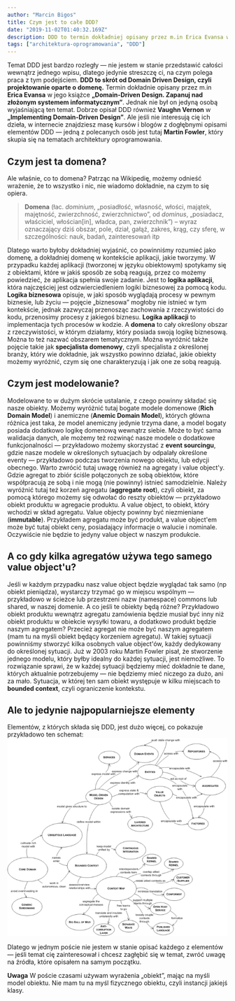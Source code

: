 ```yaml
---
author: "Marcin Bigos"
title: Czym jest to całe DDD?
date: "2019-11-02T01:40:32.169Z"
description: DDD to termin dokładniej opisany przez m.in Erica Evansa w jego książce „Domain-Driven Design. Zapanuj nad złożonym systemem informatycznym”. Chcesz dowiedzieć się wstępnie o co tutaj chodzi i dlaczego warto zagłębić się w temat? Zapraszam do czytania!
tags: ["architektura-oprogramowania", "DDD"]
---
```


Temat DDD jest bardzo rozległy — nie jestem w stanie przedstawić całości wewnątrz jednego wpisu, dlatego jedynie streszczę ci, na czym polega praca z tym podejściem. **DDD to skrót od Domain Driven Design, czyli projektowanie oparte o domenę.** Termin dokładnie opisany przez m.in **Erica Evansa** w jego książce **„Domain-Driven Design. Zapanuj nad złożonym systemem informatycznym”**. Jednak nie był on jedyną osobą wyjaśniającą ten temat. Dobrze opisał DDD również **Vaughn Vernon** w **„Implementing Domain-Driven Design”**. Ale jeśli nie interesują cię ich dzieła, w internecie znajdziesz masę kursów i blogów z dogłębnymi opisami elementów DDD — jedną z polecanych osób jest tutaj **Martin Fowler**, który skupia się na tematach architektury oprogramowania.

## **Czym jest ta domena?**

Ale właśnie, co to domena? Patrząc na Wikipedię, możemy odnieść wrażenie, że to wszystko i nic, nie wiadomo dokładnie, na czym to się opiera.

> **Domena** (łac. *dominium*, „posiadłość, własność, włości, majątek, majętność, zwierzchność, zwierzchnictwo”, od *dominus*, „posiadacz, właściciel, włościan[in], władca, pan, zwierzchnik”) – wyraz oznaczający dziś obszar, pole, dział, gałąź, zakres, krąg, czy sferę, w szczególności: nauk, badań, zainteresowań itp

Dlatego warto byłoby dokładniej wyjaśnić, co powinniśmy rozumieć jako domenę, a dokładniej domenę w kontekście aplikacji, jakie tworzymy. W przypadku każdej aplikacji (tworzonej w języku obiektowym) spotykamy się z obiektami, które w jakiś sposób ze sobą reagują, przez co możemy powiedzieć, że aplikacja spełnia swoje zadanie. Jest to **logika aplikacji**, która najczęściej jest odzwierciedleniem logiki biznesowej za pomocą kodu. **Logika biznesowa** opisuje, w jaki sposób wyglądają procesy w pewnym biznesie, lub życiu — pojęcie „biznesowa” mogłoby nie istnieć w tym kontekście, jednak zazwyczaj przenosząc zachowania z rzeczywistości do kodu, przenosimy procesy z jakiegoś biznesu. **Logika aplikacji** to implementacja tych procesów w kodzie. A **domena** to cały określony obszar z rzeczywistości, w którym działamy, który posiada swoją logikę biznesową. Można to też nazwać obszarem tematycznym. Można wyróżnić także pojęcie takie jak **specjalista domenowy**, czyli specjalista z określonej branży, który wie dokładnie, jak wszystko powinno działać, jakie obiekty możemy wyróżnić, czym się one charakteryzują i jak one ze sobą reagują.

## **Czym jest modelowanie?**

Modelowane to w dużym skrócie ustalanie, z czego powinny składać się nasze obiekty. Możemy wyróżnić tutaj bogate modele domenowe (**Rich Domain Model**) i anemiczne (**Anemic Domain Model**), których główna różnica jest taka, że model anemiczny jedynie trzyma dane, a model bogaty posiada dodatkowo logikę domenową wewnątrz siebie. Może to być sama walidacja danych, ale możemy też rozwinąć nasze modele o dodatkowe funkcjonalności — przykładowo możemy skorzystać z **event sourcingu**, gdzie nasze modele w określonych sytuacjach by odpalały określone eventy — przykładowo podczas tworzenia nowego obiektu, lub edycji obecnego. Warto zwrócić tutaj uwagę również na agregaty i value object'y. Gdzie agregat to zbiór ściśle połączonych ze sobą obiektów, które współpracują ze sobą i nie mogą (nie powinny) istnieć samodzielnie. Należy wyróżnić tutaj też korzeń agregatu (**aggregate root**), czyli obiekt, za pomocą którego możemy się odwołać do reszty obiektów — przykładowo obiekt produktu w agregacie produktu. A value object, to obiekt, który wchodzi w skład agregatu. Value objecty powinny być niezmieniane (**immutable**). Przykładem agregatu może być produkt, a value object'em może być tutaj obiekt ceny, posiadający informacje o walucie i nominale. Oczywiście nie będzie to jedyny value object w naszym produkcie.

## **A co gdy kilka agregatów używa tego samego value object'u?**

Jeśli w każdym przypadku nasz value object będzie wyglądać tak samo (np obiekt pieniądza), wystarczy trzymać go w miejscu wspólnym — przykładowo w ścieżce lub przestrzeni nazw (namespace) commons lub shared, w naszej domenie. A co jeśli te obiekty będą różne? Przykładowo obiekt produktu wewnątrz agregatu zamówienia będzie musiał być inny niż obiekt produktu w obiekcie wysyłki towaru, a dodatkowo produkt będzie naszym agregatem? Przecież agregat nie może być naszym agregatem (mam tu na myśli obiekt będący korzeniem agregatu). W takiej sytuacji powinniśmy stworzyć kilka osobnych value object'ów, każdy dedykowany do określonej sytuacji. Już w 2003 roku Martin Fowler pisał, że stworzenie jednego modelu, który byłby idealny do każdej sytuacji, jest niemożliwe. To rozwiązanie sprawi, że w każdej sytuacji będziemy mieć dokładnie te dane, których aktualnie potrzebujemy — nie będziemy mieć niczego za dużo, ani za mało. Sytuacja, w której ten sam obiekt występuje w kilku miejscach to **bounded context**, czyli ograniczenie kontekstu.

## **Ale to jedynie najpopularniejsze elementy**

Elementów, z których składa się DDD, jest dużo więcej, co pokazuje przykładowo ten schemat:
![ddd-pattern](./ddd-pattern.png)

Dlatego w jednym poście nie jestem w stanie opisać każdego z elementów — jeśli temat cię zainteresował i chcesz zagłębić się w temat, zwróć uwagę na źródła, które opisałem na samym początku.

**Uwaga** W poście czasami używam wyrażenia „obiekt”, mając na myśli model obiektu. Nie mam tu na myśl fizycznego obiektu, czyli instancji jakiejś klasy.
